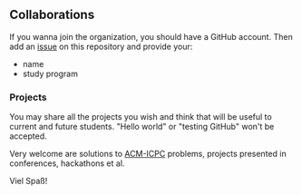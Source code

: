 ## Collaborations

If you wanna join the organization, you should have a GitHub account. Then add an [issue](https://github.com/hs-fulda/hs-fulda.github.io/issues/new) on this repository and provide your:

*   name
*   study program

### Projects

You may share all the projects you wish and think that will be useful to current and future students. "Hello world" or "testing GitHub" won't be accepted.

Very welcome are solutions to [ACM-ICPC](https://icpc.baylor.edu/worldfinals/problems) problems, projects presented in conferences, hackathons et al.

Viel Spaß!
